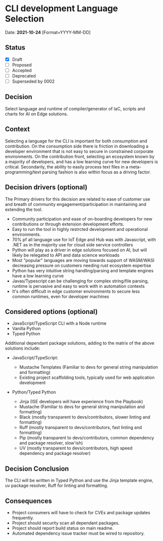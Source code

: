 # CLI development Language Selection

Date: **2021-10-24** [Format=YYYY-MM-DD]

## Status

- [x] Draft
- [ ] Proposed
- [ ] Accepted
- [ ] Deprecated
- [ ] Superseded by 0002

## Decision

Select language and runtime of compiler/generator of IaC, scripts and charts for AI on Edge solutions.

## Context

Selecting a language for the CLI is important for both consumption and contribution. On the consumption side there is friction in downloading a developer environment that is not easy to secure in constrained corporate environments. On the contribution front, selecting an ecosystem known by a majority of developers, and has a low learning curve for new developers is critical. Secondarily, the ability to easily process text files in a meta-programming/text parsing fashion is also within focus as a driving factor.  

## Decision drivers (optional)

The Primary drivers for this decision are related to ease of customer use and breath of community engagement/participation in maintaining and extending the tool.

- Community participation and ease of on-boarding developers for new contributions or through extension development efforts.
- Easy to run the tool in highly restrcted development and operational environments.
- 70% pf all language use for IoT Edge and Hub was with Javascript, with .NET as in the majority use for cloud side service controllers  
- Python will play as a driver in edge solutions focused on AI, but will likely be relegated to API and data science workloads
- Most "popular" languages are moving towards support of WASM/WASI decreasing pressure on customers needing rust ecosystem expertise
- Python has very intuitive string handling/parsing and template engines have a low learning curve
- Javas/Typescript can be challenging for complex string/file parsing, runtime is pervasive and easy to work with in automation contexts
- It's often difficult in edge customer environments to secure less common runtimes, even for developer machines

## Considered options (optional)

- JavaScript/TypeScript CLI with a Node runtime
- Vanilla Python
- Typed Python

Additional dependant package solutions, adding to the matrix of the above solutions include:

- JavaScript/TypeScript:
  - Mustache Templates (Familiar to devs for general string manipulation and formatting)
  - Existing project scaffolding tools, typically used for web application development

- Python/Typed Python
  - Jinja (ISE developers will have experience from the Playbook)
  - Mustache (Familiar to devs for general string manipulation and formatting)
  - Black (mostly transparent to devs/contributors, slower linting and formatting)
  - Ruff (mostly transparent to devs/contributors, fast linting and formatting)
  - Pip (mostly transparent to devs/contributors, common dependency and package resolver, slow'ish)
  - UV (mostly transparent to devs/contributors, high speed dependency and package resolver)

## Decision Conclusion

The CLI will be written in Typed Python and use the Jinja template engine, uv package resolver, Ruff for linting and formatting.

## Consequences

- Project consumers will have to check for CVEs and package updates frequently.
- Project should security scan all dependant packages.
- Project should report build status on main readme.
- Automated dependency issue tracker must be wired to repository.
